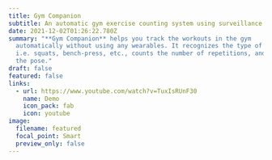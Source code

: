 ```yaml
---
title: Gym Companion
subtitle: An automatic gym exercise counting system using surveillance cameras
date: 2021-12-02T01:26:22.780Z
summary: "**Gym Companion** helps you track the workouts in the gym
  automatically without using any wearables. It recognizes the type of exercise
  i.e. squats, bench-press, etc., counts the number of repetitions, and analyzes
  the pose."
draft: false
featured: false
links:
  - url: https://www.youtube.com/watch?v=TuxIsRUnF30
    name: Demo
    icon_pack: fab
    icon: youtube
image:
  filename: featured
  focal_point: Smart
  preview_only: false
---
```

